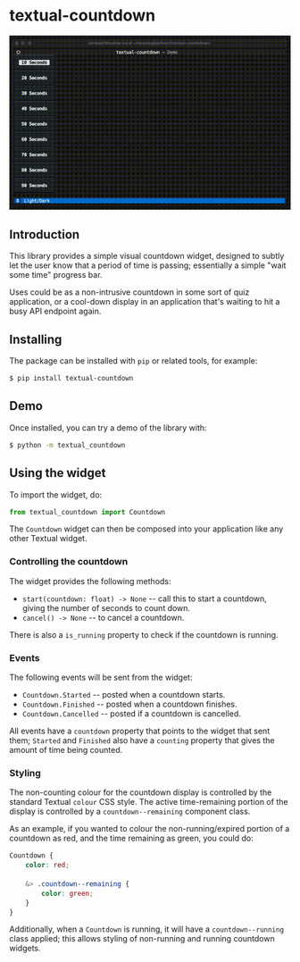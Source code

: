# textual-countdown

![Textual Countdown demo](images/textual-countdown.gif)

## Introduction

This library provides a simple visual countdown widget, designed to subtly
let the user know that a period of time is passing; essentially a simple
"wait some time" progress bar.

Uses could be as a non-intrusive countdown in some sort of quiz application,
or a cool-down display in an application that's waiting to hit a busy API
endpoint again.

## Installing

The package can be installed with `pip` or related tools, for example:

```sh
$ pip install textual-countdown
```

## Demo

Once installed, you can try a demo of the library with:

```sh
$ python -m textual_countdown
```

## Using the widget

To import the widget, do:

```python
from textual_countdown import Countdown
```

The `Countdown` widget can then be composed into your application like any
other Textual widget.

### Controlling the countdown

The widget provides the following methods:

- `start(countdown: float) -> None` -- call this to start a countdown,
  giving the number of seconds to count down.
- `cancel() -> None` -- to cancel a countdown.

There is also a `is_running` property to check if the countdown is running.

### Events

The following events will be sent from the widget:

- `Countdown.Started` -- posted when a countdown starts.
- `Countdown.Finished` -- posted when a countdown finishes.
- `Countdown.Cancelled` -- posted if a countdown is cancelled.

All events have a `countdown` property that points to the widget that sent
them; `Started` and `Finished` also have a `counting` property that gives
the amount of time being counted.

### Styling

The non-counting colour for the countdown display is controlled by the
standard Textual `colour` CSS style. The active time-remaining portion of
the display is controlled by a `countdown--remaining` component class.

As an example, if you wanted to colour the non-running/expired portion of a
countdown as red, and the time remaining as green, you could do:

```scss
Countdown {
    color: red;

    &> .countdown--remaining {
        color: green;
    }
}
```

Additionally, when a `Countdown` is running, it will have a
`countdown--running` class applied; this allows styling of non-running and
running countdown widgets.

[//]: # (README.md ends here)
